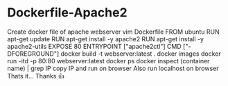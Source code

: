 # Dockerfile-Apache2
Create docker file of apache webserver  vim Dockerfile  FROM ubuntu RUN apt-get update RUN apt-get install -y apache2 RUN apt-get install -y apache2-utils EXPOSE 80 ENTRYPOINT ["apache2ctl"] CMD ["-DFOREGROUND"]  docker build -t webserver:latest .  docker images  docker run -itd -p 80:80 webserver:latest  docker ps  docker inspect (container name) | grep IP  copy IP and run on browser Also run localhost on browser  Thats it... Thanks 👍
